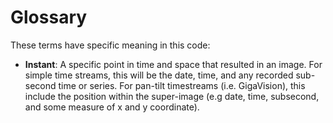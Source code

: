 # Glossary

These terms have specific meaning in this code:


- **Instant**: A specific point in time and space that resulted in an image. For simple time streams, this will be the date, time, and any recorded sub-second time or series. For pan-tilt timestreams (i.e. GigaVision), this include the position within the super-image (e.g date, time, subsecond, and some measure of x and y coordinate).
